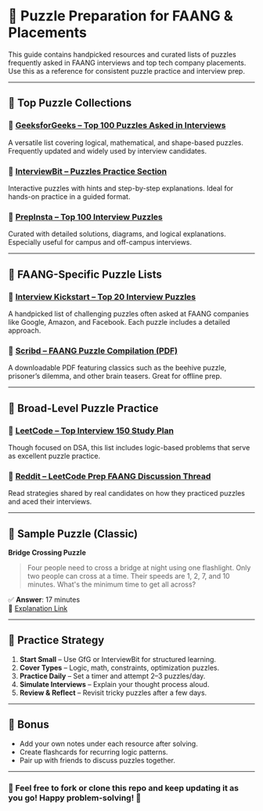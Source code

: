 # 🧠 Puzzle Preparation for FAANG & Placements

This guide contains handpicked resources and curated lists of puzzles frequently asked in FAANG interviews and top tech company placements. Use this as a reference for consistent puzzle practice and interview prep.

---

## 📘 Top Puzzle Collections

### 🔹 [GeeksforGeeks – Top 100 Puzzles Asked in Interviews](https://www.geeksforgeeks.org/puzzles/)
A versatile list covering logical, mathematical, and shape-based puzzles. Frequently updated and widely used by interview candidates.

### 🔹 [InterviewBit – Puzzles Practice Section](https://www.interviewbit.com/puzzles/)
Interactive puzzles with hints and step-by-step explanations. Ideal for hands-on practice in a guided format.

### 🔹 [PrepInsta – Top 100 Interview Puzzles](https://prepinsta.com/interview-puzzles/)
Curated with detailed solutions, diagrams, and logical explanations. Especially useful for campus and off-campus interviews.

---

## 🎯 FAANG-Specific Puzzle Lists

### 🔹 [Interview Kickstart – Top 20 Interview Puzzles](https://www.interviewkickstart.com/interview-questions/interview-puzzles)
A handpicked list of challenging puzzles often asked at FAANG companies like Google, Amazon, and Facebook. Each puzzle includes a detailed approach.

### 🔹 [Scribd – FAANG Puzzle Compilation (PDF)](https://www.scribd.com/document/520319055/Faang-Puzzles-Combine)
A downloadable PDF featuring classics such as the beehive puzzle, prisoner’s dilemma, and other brain teasers. Great for offline prep.

---

## 🧠 Broad-Level Puzzle Practice

### 🔹 [LeetCode – Top Interview 150 Study Plan](https://leetcode.com/study-plan/top-interview-150/)
Though focused on DSA, this list includes logic-based problems that serve as excellent puzzle practice.

### 🔹 [Reddit – LeetCode Prep FAANG Discussion Thread](https://www.reddit.com/r/leetcode/comments/yzly2h/for_people_who_prepared_for_faang_like_companies/)
Read strategies shared by real candidates on how they practiced puzzles and aced their interviews.

---

## 🧩 Sample Puzzle (Classic)

**Bridge Crossing Puzzle**  
> Four people need to cross a bridge at night using one flashlight. Only two people can cross at a time. Their speeds are 1, 2, 7, and 10 minutes. What's the minimum time to get all across?

✅ **Answer**: 17 minutes  
🔗 [Explanation Link](https://www.geeksforgeeks.org/bridge-and-torch-problem/)

---

## 🔁 Practice Strategy

1. **Start Small** – Use GfG or InterviewBit for structured learning.
2. **Cover Types** – Logic, math, constraints, optimization puzzles.
3. **Practice Daily** – Set a timer and attempt 2–3 puzzles/day.
4. **Simulate Interviews** – Explain your thought process aloud.
5. **Review & Reflect** – Revisit tricky puzzles after a few days.

---

## 📎 Bonus

- Add your own notes under each resource after solving.
- Create flashcards for recurring logic patterns.
- Pair up with friends to discuss puzzles together.

---

### 📌 Feel free to fork or clone this repo and keep updating it as you go! Happy problem-solving! 🚀
